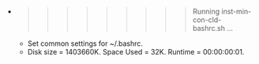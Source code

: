 * >>>>>>>>> Running inst-min-con-cld-bashrc.sh ...
  * Set common settings for ~/.bashrc.
  * Disk size = 1403660K. Space Used = 32K. Runtime = 00:00:00:01.
